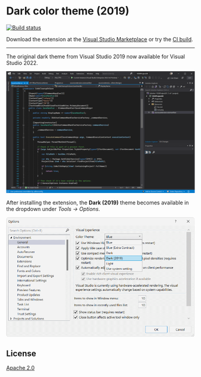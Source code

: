 # Dark color theme (2019)

[![Build status](https://ci.appveyor.com/api/projects/status/whlu4aasgq8gj262?svg=true)](https://ci.appveyor.com/project/madskristensen/darktheme2019)

Download the extension at the
[Visual Studio Marketplace](https://marketplace.visualstudio.com/items?itemName=MadsKristensen.DarkTheme2019)
or try the
[CI build](http://vsixgallery.com/extension/DarkTheme2019.7fa839e2-b938-4b1c-9277-edaebe6fdeb5/).

---------------------------------------

The original dark theme from Visual Studio 2019 now available for Visual Studio 2022.

![Dark theme (2019)](art/screenshot.png)

After installing the extension, the **Dark (2019)** theme becomes available in the dropdown under *Tools -> Options*.

![Options dialog](art/options.png)

## License
[Apache 2.0](LICENSE)